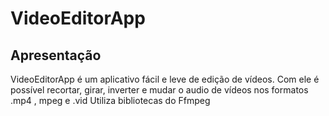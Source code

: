 # VideoEditorApp
## Apresentação

VideoEditorApp é um aplicativo fácil e leve de edição de vídeos. Com ele é possível recortar, girar, inverter e mudar o audio de vídeos nos formatos .mp4 , mpeg e .vid
Utiliza bibliotecas do Ffmpeg
